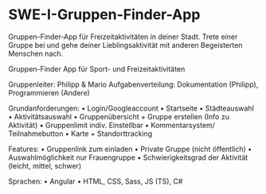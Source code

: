 # SWE-I-Gruppen-Finder-App
Gruppen-Finder-App für Freizeitaktivitäten in deiner Stadt. Trete einer Gruppe bei und gehe deiner Lieblingsaktivität mit anderen Begeisterten Menschen nach.



Gruppen-Finder App für Sport- und Freizeitaktivitäten

Gruppenleiter: Philipp & Mario
Aufgabenverteilung: Dokumentation (Philipp), Programmieren (Andere)

Grundanforderungen:
•	Login/Googleaccount • Startseite
•	Städteauswahl
•	Aktivitätsauswahl
•	Gruppenübersicht + Gruppe erstellen (Info zu Aktivität)
•	Gruppenlimit indiv. Einstellbar
•	Kommentarsystem/ Teilnahmebutton
•	Karte + Standorttracking

Features:
•	Gruppenlink zum einladen
•	Private Gruppe (nicht öffentlich)
•	Auswahlmöglichkeit nur Frauengruppe
•	Schwierigkeitsgrad der Aktivität (leicht, mittel, schwer)

Sprachen:
•	Angular
•	HTML, CSS, Sass, JS (TS), C#
